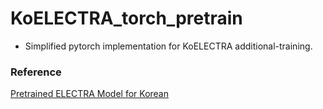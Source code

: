 # KoELECTRA_torch_pretrain

- Simplified pytorch implementation for KoELECTRA additional-training.

### Reference
[Pretrained ELECTRA Model for Korean](https://github.com/monologg/KoELECTRA)